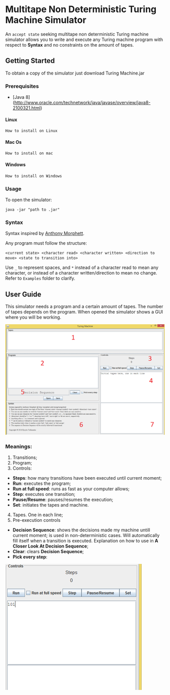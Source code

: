 # Multitape Non Deterministic Turing Machine Simulator
An ```accept state``` seeking multitape non deterministic Turing machine simulator allows you to write and execute any Turing machine program with respect to **Syntax** and no constraints on the amount of tapes.

## Getting Started
To obtain a copy of the simulator just download Turing Machine.jar

### Prerequisites
* [Java 8] (http://www.oracle.com/technetwork/java/javase/overview/java8-2100321.html)

#### Linux

```
How to install on Linux
```

#### Mac Os

```
How to install on mac
```

#### Windows

```
How to install on Windows
```

### Usage
To open the simulator:

```
java -jar "path to .jar"
```

### Syntax
Syntax inspired by [Anthony Morphett](http://morphett.info/turing/turing.html).

Any program must follow the structure:

 ```
 <current state> <character read> <character written> <direction to move> <state to transition into>
 ```
Use ```_``` to represent spaces, and ```*``` instead of a character read to mean any character, or instead of a character written/direction to mean no change. Refer to ```Examples``` folder to clarify.


## User Guide

This simulator needs a program and a certain amount of tapes. The number of tapes depends on the program. 
When opened the simulator shows a GUI where you will be working.

![Alt text](Images/turingmachine.png?raw=true)

### Meanings:

1. Transitions;
2. Program;
3. Controls:

* **Steps**: how many transitions have been executed until current moment;
* **Run**: executes the program;
* **Run at full speed**: runs as fast as your computer allows;
* **Step**: executes one transition;
* **Pause/Resume**: pauses/resumes the execution;
* **Set**: initiates the tapes and machine.

4. Tapes. One in each line;
5. Pre-execution controls
* **Decision Sequence**: shows the decisions made my machine untill current moment; is used in non-deterministic cases. Will automatically fill itself when a transition is executed. Explanation on how to use in **A Closer Look At Decision Sequence**;
* **Clear**: clears **Decision Sequence**;
* **Pick every step**: 










![Alt text](Images/add_fitas.png?raw=true)
